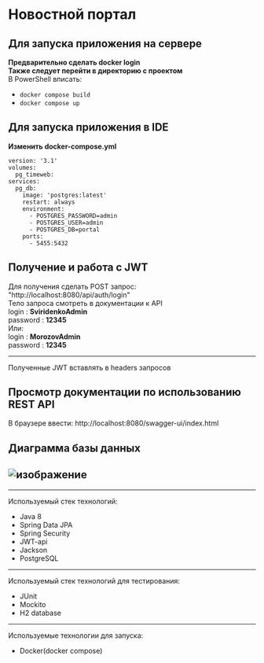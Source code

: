 # Новостной портал 
## Для запуска приложения на сервере  
**Предварительно сделать docker login**    
**Также следует перейти в директорию с проектом**    
В PowerShell вписать: 
- `docker compose build` 
- `docker compose up`  
## Для запуска приложения в IDE  
**Изменить docker-compose.yml**  
```
version: '3.1'
volumes:
  pg_timeweb:
services:
  pg_db:
    image: 'postgres:latest'
    restart: always
    environment:
      - POSTGRES_PASSWORD=admin
      - POSTGRES_USER=admin
      - POSTGRES_DB=portal
    ports:
      - 5455:5432
```  
      
## Получение и работа с JWT  
Для получения сделать POST запрос: "http://localhost:8080/api/auth/login"  
Тело запроса смотреть в документации к API    
login : **SviridenkoAdmin**  
password : **12345**  
Или:  
login : **MorozovAdmin**  
password : **12345**  

-------------------------  
Полученные JWT вставлять в headers запросов  
## Просмотр документации по использованию REST API
  
В браузере ввести: http://localhost:8080/swagger-ui/index.html  
## Диаграмма базы данных  
![изображение](https://user-images.githubusercontent.com/99546572/218124166-d4042d32-0ba8-451d-be9d-89ec64dea733.png)
-------------------------    
-------------------------   
Используемый стек технологий:  
  - Java 8
  - Spring Data JPA
  - Spring Security
  - JWT-api
  - Jackson
  - PostgreSQL    
-------------------------
Используемый стек технологий для тестирования:
  - JUnit
  - Mockito
  - H2 database    
-------------------------
Используемые технологии для запуска:
  - Docker(docker compose)
  
